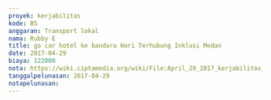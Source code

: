 ```yaml
---
proyek: kerjabilitas
kode: B5
anggaran: Transport lokal
nama: Rubby E
title: go car hotel ke bandara Hari Terhubung Inklusi Medan
date: 2017-04-29
biaya: 122000
nota: https://wiki.ciptamedia.org/wiki/File:April_29_2017_kerjabilitas_B5_gocar_hotel_bandara_rubby.JPG
tanggalpelunasan: 2017-04-29
notapelunasan:
---
```

